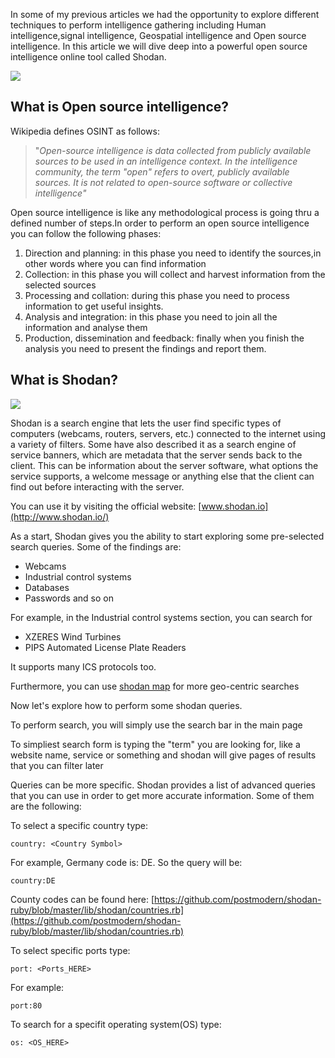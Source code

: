 In some of my previous articles we had the opportunity to explore different techniques to perform intelligence gathering including Human intelligence,signal intelligence, Geospatial intelligence and Open source intelligence. In this article we will dive deep into a powerful open source intelligence online tool called Shodan.

![](https://simonline.su/images/147.jpg)

## What is Open source intelligence? 

Wikipedia defines OSINT as follows:

> &quot;_Open-source intelligence is data collected from publicly available sources to be used in an intelligence context. In the intelligence community, the term &quot;open&quot; refers to overt, publicly available sources. It is not related to open-source software or collective intelligence&quot;_

Open source intelligence is like any methodological process is going thru a defined number of steps.In order to perform an open source intelligence you can follow the following phases:

1. Direction and planning: in this phase you need to identify the sources,in other words where you can find information
2. Collection: in this phase you will collect and harvest information from the selected sources
3. Processing and collation: during this phase you need to process information to get useful insights.
4. Analysis and integration: in this phase you need to join all the information and analyse them
5. Production, dissemination and feedback: finally when you finish the analysis you need to present the findings and report them.


## What is Shodan?  

![](https://static.shodan.io/legal/images/image1.png)

Shodan is a search engine that lets the user find specific types of computers (webcams, routers, servers, etc.) connected to the internet using a variety of filters. Some have also described it as a search engine of service banners, which are metadata that the server sends back to the client. This can be information about the server software, what options the service supports, a welcome message or anything else that the client can find out before interacting with the server.

You can use it by visiting the official website: [www.shodan.io](http://www.shodan.io/)


As a start, Shodan gives you the ability to start exploring some pre-selected search queries. Some of the findings are:

- Webcams
- Industrial control systems
- Databases
- Passwords and so on



For example, in the Industrial control systems section, you can search for

- XZERES Wind Turbines
- PIPS Automated License Plate Readers



It supports many ICS protocols too.

Furthermore, you can use [shodan map](https://maps.shodan.io/) for more geo-centric searches



Now let&#39;s explore how to perform some shodan queries.

To perform search, you will simply use the search bar in the main page



To simpliest search form is typing the &quot;term&quot; you are looking for, like a website name, service or something and shodan will give pages of results that you can filter later



Queries can be more specific. Shodan provides a list of advanced queries that you can use in order to get more accurate information. Some of them are the following:

To select a specific country type:

`country: <Country Symbol>`

For example, Germany code is: DE. So the query will be:

`country:DE`



County codes can be found here: [https://github.com/postmodern/shodan-ruby/blob/master/lib/shodan/countries.rb](https://github.com/postmodern/shodan-ruby/blob/master/lib/shodan/countries.rb)

To select  specific ports type:

`port: <Ports_HERE>`

For example:

`port:80`



 To search for a specifit operating system(OS) type:

`os: <OS_HERE>`

